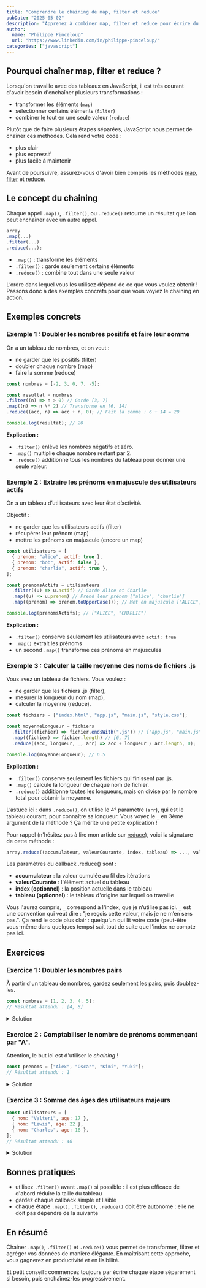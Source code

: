 ```yaml
---
title: "Comprendre le chaining de map, filter et reduce"
pubDate: "2025-05-02"
description: "Apprenez à combiner map, filter et reduce pour écrire du code JavaScript plus clair et puissant."
author:
  name: "Philippe Pinceloup"
  url: "https://www.linkedin.com/in/philippe-pinceloup/"
categories: ["javascript"]
---
```


## Pourquoi chaîner map, filter et reduce ?

Lorsqu'on travaille avec des tableaux en JavaScript, il est très courant d'avoir besoin d'enchaîner plusieurs transformations :

- transformer les éléments (`map`)
- sélectionner certains éléments (`filter`)
- combiner le tout en une seule valeur (`reduce`)

Plutôt que de faire plusieurs étapes séparées, JavaScript nous permet de chaîner ces méthodes. Cela rend votre code :

- plus clair
- plus expressif
- plus facile à maintenir

Avant de poursuivre, assurez-vous d'avoir bien compris les méthodes [map](map), [filter](filter) et [reduce](reduce).

## Le concept du chaining

Chaque appel `.map()`, `.filter()`, ou `.reduce()` retourne un résultat que l’on peut enchaîner avec un autre appel.

```js
array
.map(...)
.filter(...)
.reduce(...);
```

- `.map()` : transforme les éléments
- `.filter()` : garde seulement certains éléments
- `.reduce()` : combine tout dans une seule valeur

L’ordre dans lequel vous les utilisez dépend de ce que vous voulez obtenir ! Passons donc à des exemples concrets pour que vous voyiez le chaining en action.

## Exemples concrets

### Exemple 1 : Doubler les nombres positifs et faire leur somme

On a un tableau de nombres, et on veut :

- ne garder que les positifs (filter)
- doubler chaque nombre (map)
- faire la somme (reduce)

```js
const nombres = [-2, 3, 0, 7, -5];

const resultat = nombres
.filter((n) => n > 0) // Garde [3, 7]
.map((n) => n \* 2) // Transforme en [6, 14]
.reduce((acc, n) => acc + n, 0); // Fait la somme : 6 + 14 = 20

console.log(resultat); // 20
```

**Explication :**

- `.filter()` enlève les nombres négatifs et zéro.
- `.map()` multiplie chaque nombre restant par 2.
- `.reduce()` additionne tous les nombres du tableau pour donner une seule valeur.

### Exemple 2 : Extraire les prénoms en majuscule des utilisateurs actifs

On a un tableau d’utilisateurs avec leur état d’activité.

Objectif :

- ne garder que les utilisateurs actifs (filter)
- récupérer leur prénom (map)
- mettre les prénoms en majuscule (encore un map)

```js
const utilisateurs = [
  { prenom: "alice", actif: true },
  { prenom: "bob", actif: false },
  { prenom: "charlie", actif: true },
];

const prenomsActifs = utilisateurs
  .filter((u) => u.actif) // Garde Alice et Charlie
  .map((u) => u.prenom) // Prend leur prénom ["alice", "charlie"]
  .map((prenom) => prenom.toUpperCase()); // Met en majuscule ["ALICE", "CHARLIE"]

console.log(prenomsActifs); // ["ALICE", "CHARLIE"]
```

**Explication :**

- `.filter()` conserve seulement les utilisateurs avec `actif: true`
- `.map()` extrait les prénoms
- un second `.map()` transforme ces prénoms en majuscules

### Exemple 3 : Calculer la taille moyenne des noms de fichiers .js

Vous avez un tableau de fichiers. Vous voulez :

- ne garder que les fichiers .js (filter),
- mesurer la longueur du nom (map),
- calculer la moyenne (reduce).

```js
const fichiers = ["index.html", "app.js", "main.js", "style.css"];

const moyenneLongueur = fichiers
  .filter((fichier) => fichier.endsWith(".js")) // ["app.js", "main.js"]
  .map((fichier) => fichier.length) // [6, 7]
  .reduce((acc, longueur, _, arr) => acc + longueur / arr.length, 0);

console.log(moyenneLongueur); // 6.5
```

**Explication :**

- `.filter()` conserve seulement les fichiers qui finissent par .js.
- `.map()` calcule la longueur de chaque nom de fichier.
- `.reduce()` additionne toutes les longueurs, mais on divise par le nombre total pour obtenir la moyenne.

L’astuce ici : dans `.reduce()`, on utilise le 4ᵉ paramètre (`arr`), qui est le tableau courant, pour connaître sa longueur. Vous voyez le `_` en 3ème argument de la méthode ? Ça mérite une petite explication !

Pour rappel (n'hésitez pas à lire mon article sur [reduce](reduce)), voici la signature de cette méthode :

```js
array.reduce((accumulateur, valeurCourante, index, tableau) => ..., valeurInitiale);
```

Les paramètres du callback .reduce() sont :

- **accumulateur** : la valeur cumulée au fil des itérations
- **valeurCourante** : l'élément actuel du tableau
- **index (optionnel)** : la position actuelle dans le tableau
- **tableau (optionnel)** : le tableau d'origine sur lequel on travaille

Vous l'aurez compris, `_` correspond à l'index, que je n’utilise pas ici. `_` est une convention qui veut dire : "je reçois cette valeur, mais je ne m’en sers pas.". Ça rend le code plus clair : quelqu’un qui lit votre code (peut-être vous-même dans quelques temps) sait tout de suite que l'index ne compte pas ici.

## Exercices

### Exercice 1 : Doubler les nombres pairs

À partir d'un tableau de nombres, gardez seulement les pairs, puis doublez-les.

```js
const nombres = [1, 2, 3, 4, 5];
// Résultat attendu : [4, 8]
```

<details>
<summary>Solution</summary>

```js
const resultat = nombres
  .filter((n) => n % 2 === 0) // Garde 2 et 4
  .map((n) => n * 2); // Double 2 et 4 => [4, 8]
```

`.filter()` garde les nombres pairs (n % 2 === 0) et `.map()` multiplie chacun par 2.

</details>

### Exercice 2 : Comptabiliser le nombre de prénoms commençant par "A".

Attention, le but ici est d'utiliser le _chaining_ !

```js
const prenoms = ["Alex", "Oscar", "Kimi", "Yuki"];
// Résultat attendu : 1
```

<details>
<summary>Solution</summary>

```js
const nombreA = prenoms
  .filter((prenom) => prenom.startsWith("A")) // ["Alex"]
  .reduce((acc) => acc + 1, 0); // Compte : 1
```

`.filter()` conserve les prénoms qui commencent par "A" et `.reduce()` compte combien il y en a.

</details>

### Exercice 3 : Somme des âges des utilisateurs majeurs

```js
const utilisateurs = [
  { nom: "Valteri", age: 17 },
  { nom: "Lewis", age: 22 },
  { nom: "Charles", age: 18 },
];
// Résultat attendu : 40
```

<details>
<summary>Solution</summary>

```js
const sommeAges = utilisateurs
  .filter((utilisateur) => utilisateur.age >= 18) // Garde Lewis (22) et Charles (18)
  .map((utilisateur) => utilisateur.age) // Extrait les âges [22, 18]
  .reduce((acc, age) => acc + age, 0); // Fait la somme 22 + 18 = 40
```

- `.filter()` conserve les utilisateurs majeurs (18 ans ou plus)
- `.map()` extrait leur âge
- `.reduce()` additionne les âges

</details>

## Bonnes pratiques

- utilisez `.filter()` avant `.map()` si possible : il est plus efficace de d'abord réduire la taille du tableau
- gardez chaque callback simple et lisible
- chaque étape `.map()`, `.filter()`, `.reduce()` doit être autonome : elle ne doit pas dépendre de la suivante

## En résumé

Chainer `.map()`, `.filter()` et `.reduce()` vous permet de transformer, filtrer et agréger vos données de manière élégante.
En maîtrisant cette approche, vous gagnerez en productivité et en lisibilité.

Et petit conseil : commencez toujours par écrire chaque étape séparément si besoin, puis enchaînez-les progressivement.
